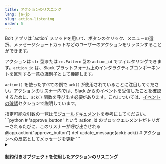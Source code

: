 ```yaml
---
title: アクションのリスニング
lang: ja-jp
slug: action-listening
order: 5
---
```


<div class="section-content">
Bolt アプリは `action` メソッドを用いて、ボタンのクリック、メニューの選択、メッセージショートカットなどのユーザーのアクションをリッスンすることができます。

アクションは `str` 型または `re.Pattern` 型の `action_id` でフィルタリングできます。`action_id` は、Slack プラットフォーム上のインタラクティブコンポーネントを区別する一意の識別子として機能します。

`action()` を使ったすべての例で `ack()` が使用されていることに注目してください。アクションのリスナー内では、Slack からのイベントを受信したことを確認するために、`ack()` 関数を呼び出す必要があります。これについては、[イベントの確認](#acknowledge)セクションで説明しています。

</div>

<div>
<span class="annotation">指定可能な引数の一覧は<a href="https://slack.dev/bolt-python/api-docs/slack_bolt/kwargs_injection/args.html" target="_blank">モジュールドキュメント</a>を参考にしてください。</span>
```python
# 'approve_button' という action_id のブロックエレメントがトリガーされるたびに、このリスナーが呼び出させれる
@app.action("approve_button")
def update_message(ack):
    ack()
    # アクションへの反応としてメッセージを更新
```
</div>

<details class="secondary-wrapper">
<summary class="section-head" markdown="0">
<h4 class="section-head">制約付きオブジェクトを使用したアクションのリスニング</h4>
</summary>

<div class="secondary-content" markdown="0">

制約付きのオブジェクトを使用すると、`callback_id`、`block_id`、および `action_id` をそれぞれ、または任意に組み合わせてリッスンできます。オブジェクト内の制約は、`str` 型または `re.Pattern` 型で指定できます。

</div>

```python
# この関数は、block_id が 'assign_ticket' に一致し
# かつ action_id が 'select_user' に一致する場合にのみ呼び出される
@app.action({
    "block_id": "assign_ticket",
    "action_id": "select_user"
})
def update_message(ack, body, client):
    ack()

    if "container" in body and "message_ts" in body["container"]:
        client.reactions_add(
            name="white_check_mark",
            channel=body["channel"]["id"],
            timestamp=body["container"]["message_ts"],
        )
```

</details>
